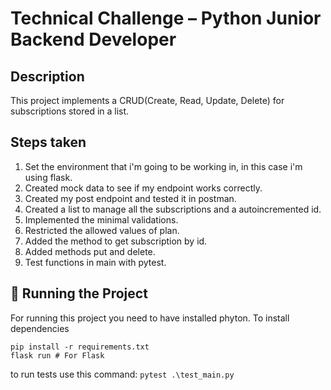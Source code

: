  # Technical Challenge – Python Junior Backend Developer
 ## Description
 This project implements a CRUD(Create, Read, Update, Delete) for subscriptions stored in a list.

## Steps taken
 1. Set the environment that i'm going to be working in, in this case 
 i'm using flask.
 2. Created mock data to see if my endpoint works correctly.
 3. Created my post endpoint and tested it in postman.
 4. Created a list to manage all the subscriptions and a autoincremented id.
 5. Implemented the minimal validations.
 6. Restricted the allowed values of plan.
 7. Added the method to get subscription by id.
 8. Added methods put and delete.
 9. Test functions in main with pytest.

## 🏁 Running the Project
For running this project you need to have installed phyton.
To install dependencies 
```
pip install -r requirements.txt
flask run # For Flask
```
to run tests use this command: ```pytest .\test_main.py```

